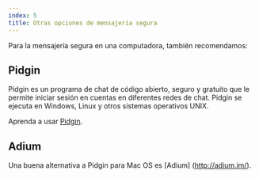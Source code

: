 ```yaml
---
index: 5
title: Otras opciones de mensajería segura
---
```

Para la mensajería segura en una computadora, también recomendamos:

## Pidgin

Pidgin es un programa de chat de código abierto, seguro y gratuito que le permite iniciar sesión en cuentas en diferentes redes de chat. Pidgin se ejecuta en Windows, Linux y otros sistemas operativos UNIX.

Aprenda a usar [Pidgin](umbrella://tools/messaging/s_pidgin.md).

## Adium

Una buena alternativa a Pidgin para Mac OS es [Adium] (http://adium.im/).